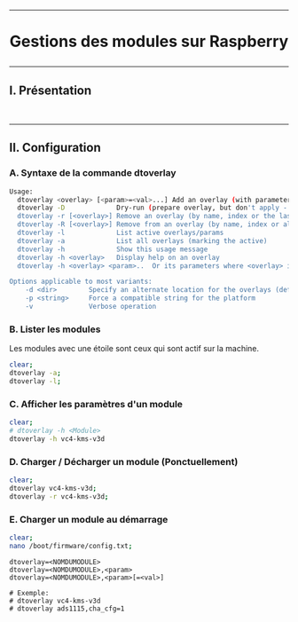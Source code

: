 --------------------------------------------------------------------------------------------------------------------------------------------
# <p align='center'> Gestions des modules sur Raspberry </p>
--------------------------------------------------------------------------------------------------------------------------------------------
## I. Présentation

<br />


--------------------------------------------------------------------------------------------------------------------------------------------
## II. Configuration
### A. Syntaxe de la commande dtoverlay
```bash
Usage:
  dtoverlay <overlay> [<param>=<val>...] Add an overlay (with parameters)
  dtoverlay -D             Dry-run (prepare overlay, but don't apply - save it as dry-run.dtbo)
  dtoverlay -r [<overlay>] Remove an overlay (by name, index or the last)
  dtoverlay -R [<overlay>] Remove from an overlay (by name, index or all)
  dtoverlay -l             List active overlays/params
  dtoverlay -a             List all overlays (marking the active)
  dtoverlay -h             Show this usage message
  dtoverlay -h <overlay>   Display help on an overlay
  dtoverlay -h <overlay> <param>..  Or its parameters where <overlay> is the name of an overlay or 'dtparam' for dtparams

Options applicable to most variants:
    -d <dir>        Specify an alternate location for the overlays (defaults to /boot/overlays or /flash/overlays)
    -p <string>     Force a compatible string for the platform
    -v              Verbose operation
```

### B. Lister les modules
Les modules avec une étoile sont ceux qui sont actif sur la machine.
```bash
clear;
dtoverlay -a;
dtoverlay -l;
```

### C. Afficher les paramètres d'un module
```bash
clear;
# dtoverlay -h <Module> 
dtoverlay -h vc4-kms-v3d
```

### D. Charger / Décharger un module (Ponctuellement)
```bash
clear;
dtoverlay vc4-kms-v3d;
dtoverlay -r vc4-kms-v3d;
```


### E. Charger un module au démarrage
```bash
clear;
nano /boot/firmware/config.txt;
```
```
dtoverlay=<NOMDUMODULE>
dtoverlay=<NOMDUMODULE>,<param>
dtoverlay=<NOMDUMODULE>,<param>[=<val>]

# Exemple:
# dtoverlay vc4-kms-v3d
# dtoverlay ads1115,cha_cfg=1
```

